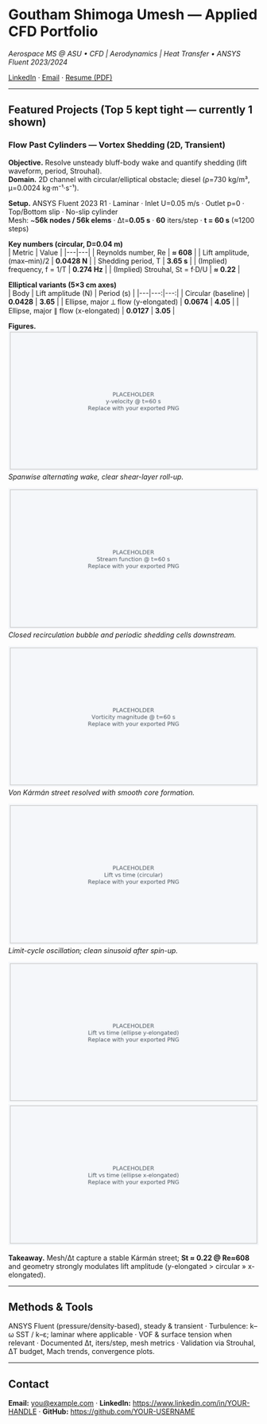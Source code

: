 # Goutham Shimoga Umesh — Applied CFD Portfolio
_Aerospace MS @ ASU • CFD | Aerodynamics | Heat Transfer • ANSYS Fluent 2023/2024_

[LinkedIn](https://www.linkedin.com/) · [Email](mailto:you@example.com) · [Resume (PDF)](./Goutham_Shimoga_Umesh_Resume.pdf)

---

## Featured Projects (Top 5 kept tight — currently 1 shown)

### Flow Past Cylinders — Vortex Shedding (2D, Transient)

**Objective.** Resolve unsteady bluff-body wake and quantify shedding (lift waveform, period, Strouhal).  
**Domain.** 2D channel with circular/elliptical obstacle; diesel (ρ=730 kg/m³, μ=0.0024 kg·m⁻¹·s⁻¹).

**Setup.** ANSYS Fluent 2023 R1 · Laminar · Inlet U=0.05 m/s · Outlet p=0 · Top/Bottom slip · No-slip cylinder  
Mesh: ~**56k nodes / 56k elems** · Δt=**0.05 s** · **60** iters/step · **t = 60 s** (≈1200 steps)

**Key numbers (circular, D=0.04 m)**  
| Metric | Value |
|---|---|
| Reynolds number, Re | **≈ 608** |
| Lift amplitude, (max–min)/2 | **0.0428 N** |
| Shedding period, T | **3.65 s** |
| (Implied) frequency, f = 1/T | **0.274 Hz** |
| (Implied) Strouhal, St = f·D/U | **≈ 0.22** |

**Elliptical variants (5×3 cm axes)**  
| Body | Lift amplitude (N) | Period (s) |
|---|---:|---:|
| Circular (baseline) | **0.0428** | **3.65** |
| Ellipse, major ⟂ flow (y-elongated) | **0.0674** | **4.05** |
| Ellipse, major ∥ flow (x-elongated) | **0.0127** | **3.05** |

**Figures.**  
![y-velocity, t=60 s](images/01_y_velocity_60s.png)  
*Spanwise alternating wake, clear shear-layer roll-up.*

![Stream function, t=60 s](images/02_streamfunction_60s.png)  
*Closed recirculation bubble and periodic shedding cells downstream.*

![Vorticity magnitude, t=60 s](images/03_vorticity_60s.png)  
*Von Kármán street resolved with smooth core formation.*

![Lift vs time (circular)](images/04_lift_time_circular.png)  
*Limit-cycle oscillation; clean sinusoid after spin-up.*

![Lift vs time (ellipse y-elongated)](images/05_lift_time_ellipse_y.png)  
![Lift vs time (ellipse x-elongated)](images/06_lift_time_ellipse_x.png)

**Takeaway.** Mesh/Δt capture a stable Kármán street; **St ≈ 0.22 @ Re≈608** and geometry strongly modulates lift amplitude (y-elongated > circular » x-elongated).

---

## Methods & Tools
ANSYS Fluent (pressure/density-based), steady & transient · Turbulence: k–ω SST / k–ε; laminar where applicable · VOF & surface tension when relevant · Documented Δt, iters/step, mesh metrics · Validation via Strouhal, ΔT budget, Mach trends, convergence plots.

---

## Contact
**Email:** you@example.com · **LinkedIn:** https://www.linkedin.com/in/YOUR-HANDLE · **GitHub:** https://github.com/YOUR-USERNAME

